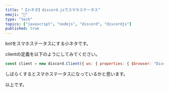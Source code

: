 ```yaml
---
title: "【小ネタ】discord.jsでスマホステータス"
emoji: "📱"
type: "tech"
topics: ["javascript", "nodejs", "discord", "discordjs"]
published: true
---
```


botをスマホステータスにする小ネタです。

clientの定義を以下のようにしてみてください。

```js
const client = new discord.Client({ ws: { properties: { $browser: "Discord iOS" } } });
```

しばらくするとスマホステータスになっているかと思います。

以上です。
